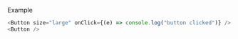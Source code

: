 Example

```js padded
<Button size="large" onClick={(e) => console.log("button clicked")} />
<Button />
```
